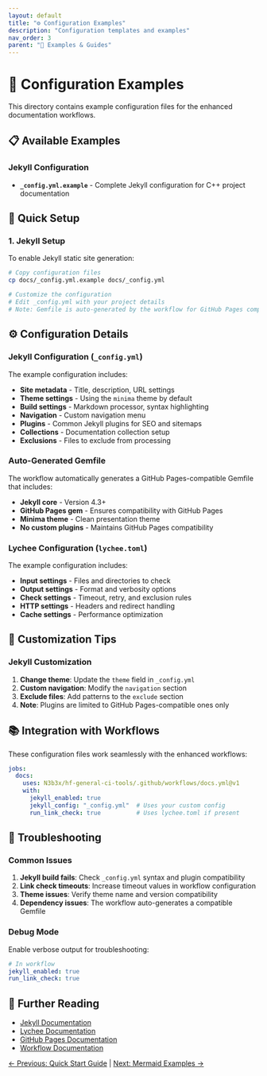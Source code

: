 ```yaml
---
layout: default
title: "⚙️ Configuration Examples"
description: "Configuration templates and examples"
nav_order: 3
parent: "📖 Examples & Guides"
---
```


# 📁 Configuration Examples

This directory contains example configuration files for the enhanced documentation workflows.

## 📋 Available Examples

### Jekyll Configuration
- **`_config.yml.example`** - Complete Jekyll configuration for C++ project documentation


## 🚀 Quick Setup

### 1. Jekyll Setup

To enable Jekyll static site generation:

```bash
# Copy configuration files
cp docs/_config.yml.example docs/_config.yml

# Customize the configuration
# Edit _config.yml with your project details
# Note: Gemfile is auto-generated by the workflow for GitHub Pages compatibility
```


## ⚙️ Configuration Details

### Jekyll Configuration (`_config.yml`)

The example configuration includes:

- **Site metadata** - Title, description, URL settings
- **Theme settings** - Using the `minima` theme by default
- **Build settings** - Markdown processor, syntax highlighting
- **Navigation** - Custom navigation menu
- **Plugins** - Common Jekyll plugins for SEO and sitemaps
- **Collections** - Documentation collection setup
- **Exclusions** - Files to exclude from processing

### Auto-Generated Gemfile

The workflow automatically generates a GitHub Pages-compatible Gemfile that includes:

- **Jekyll core** - Version 4.3+
- **GitHub Pages gem** - Ensures compatibility with GitHub Pages
- **Minima theme** - Clean presentation theme
- **No custom plugins** - Maintains GitHub Pages compatibility

### Lychee Configuration (`lychee.toml`)

The example configuration includes:

- **Input settings** - Files and directories to check
- **Output settings** - Format and verbosity options
- **Check settings** - Timeout, retry, and exclusion rules
- **HTTP settings** - Headers and redirect handling
- **Cache settings** - Performance optimization

## 🎯 Customization Tips

### Jekyll Customization

1. **Change theme**: Update the `theme` field in `_config.yml`
2. **Custom navigation**: Modify the `navigation` section
3. **Exclude files**: Add patterns to the `exclude` section
4. **Note**: Plugins are limited to GitHub Pages-compatible ones only


## 📚 Integration with Workflows

These configuration files work seamlessly with the enhanced workflows:

```yaml
jobs:
  docs:
    uses: N3b3x/hf-general-ci-tools/.github/workflows/docs.yml@v1
    with:
      jekyll_enabled: true
      jekyll_config: "_config.yml"  # Uses your custom config
      run_link_check: true          # Uses lychee.toml if present
```

## 🔧 Troubleshooting

### Common Issues

1. **Jekyll build fails**: Check `_config.yml` syntax and plugin compatibility
2. **Link check timeouts**: Increase timeout values in workflow configuration
3. **Theme issues**: Verify theme name and version compatibility
4. **Dependency issues**: The workflow auto-generates a compatible Gemfile

### Debug Mode

Enable verbose output for troubleshooting:

```yaml
# In workflow
jekyll_enabled: true
run_link_check: true
```

## 📖 Further Reading

- [Jekyll Documentation](https://jekyllrb.com/docs/)
- [Lychee Documentation](https://github.com/lycheeverse/lychee)
- [GitHub Pages Documentation](https://docs.github.com/en/pages)
- [Workflow Documentation](docs-workflow.md)

[← Previous: Quick Start Guide](quick-start.md) | [Next: Mermaid Examples →](mermaid-examples.md)
